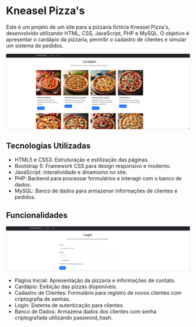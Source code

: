 # Kneasel Pizza's

Este é um projeto de um site para a pizzaria fictícia Kneasel Pizza's, desenvolvido utilizando HTML, CSS, JavaScript, PHP e MySQL. O objetivo é apresentar o cardápio da pizzaria, permitir o cadastro de clientes e simular um sistema de pedidos.

![](captura_2025-02-26_02-12-34.png)

## Tecnologias Utilizadas

- HTML5 e CSS3: Estruturação e estilização das páginas.
- Bootstrap 5: Framework CSS para design responsivo e moderno.
- JavaScript: Interatividade e dinamismo no site.
- PHP: Backend para processar formulários e interagir com o banco de dados.
- MySQL: Banco de dados para armazenar informações de clientes e pedidos.

## Funcionalidades

![Print da tela de Login](captura_2025-02-26_02-12-15.png)

- Página Inicial: Apresentação da pizzaria e informações de contato.
- Cardápio: Exibição das pizzas disponíveis.
- Cadastro de Clientes: Formulário para registro de novos clientes com criptografia de senhas.
- Login: Sistema de autenticação para clientes.
- Banco de Dados: Armazena dados dos clientes com senha criptografada utilizando password_hash.



